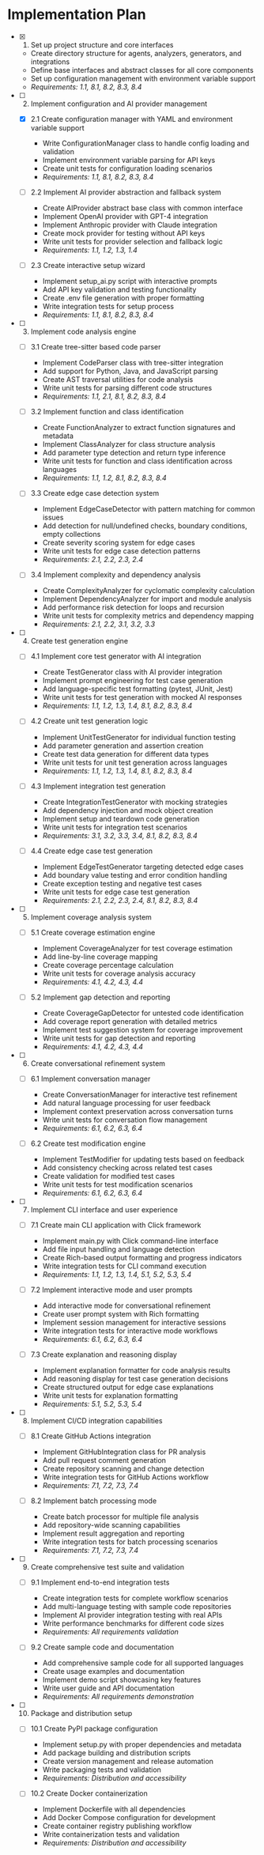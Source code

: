 # Implementation Plan

- [x] 1. Set up project structure and core interfaces


  - Create directory structure for agents, analyzers, generators, and integrations
  - Define base interfaces and abstract classes for all core components
  - Set up configuration management with environment variable support
  - _Requirements: 1.1, 8.1, 8.2, 8.3, 8.4_

- [ ] 2. Implement configuration and AI provider management

  - [x] 2.1 Create configuration manager with YAML and environment variable support







    - Write ConfigurationManager class to handle config loading and validation
    - Implement environment variable parsing for API keys
    - Create unit tests for configuration loading scenarios
    - _Requirements: 1.1, 8.1, 8.2, 8.3, 8.4_

  - [ ] 2.2 Implement AI provider abstraction and fallback system

    - Create AIProvider abstract base class with common interface
    - Implement OpenAI provider with GPT-4 integration
    - Implement Anthropic provider with Claude integration
    - Create mock provider for testing without API keys
    - Write unit tests for provider selection and fallback logic
    - _Requirements: 1.1, 1.2, 1.3, 1.4_

  - [ ] 2.3 Create interactive setup wizard
    - Implement setup_ai.py script with interactive prompts
    - Add API key validation and testing functionality
    - Create .env file generation with proper formatting
    - Write integration tests for setup process
    - _Requirements: 1.1, 8.1, 8.2, 8.3, 8.4_

- [ ] 3. Implement code analysis engine

  - [ ] 3.1 Create tree-sitter based code parser

    - Implement CodeParser class with tree-sitter integration
    - Add support for Python, Java, and JavaScript parsing
    - Create AST traversal utilities for code analysis
    - Write unit tests for parsing different code structures
    - _Requirements: 1.1, 2.1, 8.1, 8.2, 8.3, 8.4_

  - [ ] 3.2 Implement function and class identification

    - Create FunctionAnalyzer to extract function signatures and metadata
    - Implement ClassAnalyzer for class structure analysis
    - Add parameter type detection and return type inference
    - Write unit tests for function and class identification across languages
    - _Requirements: 1.1, 1.2, 8.1, 8.2, 8.3, 8.4_

  - [ ] 3.3 Create edge case detection system

    - Implement EdgeCaseDetector with pattern matching for common issues
    - Add detection for null/undefined checks, boundary conditions, empty collections
    - Create severity scoring system for edge cases
    - Write unit tests for edge case detection patterns
    - _Requirements: 2.1, 2.2, 2.3, 2.4_

  - [ ] 3.4 Implement complexity and dependency analysis
    - Create ComplexityAnalyzer for cyclomatic complexity calculation
    - Implement DependencyAnalyzer for import and module analysis
    - Add performance risk detection for loops and recursion
    - Write unit tests for complexity metrics and dependency mapping
    - _Requirements: 2.1, 2.2, 3.1, 3.2, 3.3_

- [ ] 4. Create test generation engine

  - [ ] 4.1 Implement core test generator with AI integration

    - Create TestGenerator class with AI provider integration
    - Implement prompt engineering for test case generation
    - Add language-specific test formatting (pytest, JUnit, Jest)
    - Write unit tests for test generation with mocked AI responses
    - _Requirements: 1.1, 1.2, 1.3, 1.4, 8.1, 8.2, 8.3, 8.4_

  - [ ] 4.2 Create unit test generation logic

    - Implement UnitTestGenerator for individual function testing
    - Add parameter generation and assertion creation
    - Create test data generation for different data types
    - Write unit tests for unit test generation across languages
    - _Requirements: 1.1, 1.2, 1.3, 1.4, 8.1, 8.2, 8.3, 8.4_

  - [ ] 4.3 Implement integration test generation

    - Create IntegrationTestGenerator with mocking strategies
    - Add dependency injection and mock object creation
    - Implement setup and teardown code generation
    - Write unit tests for integration test scenarios
    - _Requirements: 3.1, 3.2, 3.3, 3.4, 8.1, 8.2, 8.3, 8.4_

  - [ ] 4.4 Create edge case test generation
    - Implement EdgeTestGenerator targeting detected edge cases
    - Add boundary value testing and error condition handling
    - Create exception testing and negative test cases
    - Write unit tests for edge case test generation
    - _Requirements: 2.1, 2.2, 2.3, 2.4, 8.1, 8.2, 8.3, 8.4_

- [ ] 5. Implement coverage analysis system

  - [ ] 5.1 Create coverage estimation engine

    - Implement CoverageAnalyzer for test coverage estimation
    - Add line-by-line coverage mapping
    - Create coverage percentage calculation
    - Write unit tests for coverage analysis accuracy
    - _Requirements: 4.1, 4.2, 4.3, 4.4_

  - [ ] 5.2 Implement gap detection and reporting
    - Create CoverageGapDetector for untested code identification
    - Add coverage report generation with detailed metrics
    - Implement test suggestion system for coverage improvement
    - Write unit tests for gap detection and reporting
    - _Requirements: 4.1, 4.2, 4.3, 4.4_

- [ ] 6. Create conversational refinement system

  - [ ] 6.1 Implement conversation manager

    - Create ConversationManager for interactive test refinement
    - Add natural language processing for user feedback
    - Implement context preservation across conversation turns
    - Write unit tests for conversation flow management
    - _Requirements: 6.1, 6.2, 6.3, 6.4_

  - [ ] 6.2 Create test modification engine
    - Implement TestModifier for updating tests based on feedback
    - Add consistency checking across related test cases
    - Create validation for modified test cases
    - Write unit tests for test modification scenarios
    - _Requirements: 6.1, 6.2, 6.3, 6.4_

- [ ] 7. Implement CLI interface and user experience

  - [ ] 7.1 Create main CLI application with Click framework

    - Implement main.py with Click command-line interface
    - Add file input handling and language detection
    - Create Rich-based output formatting and progress indicators
    - Write integration tests for CLI command execution
    - _Requirements: 1.1, 1.2, 1.3, 1.4, 5.1, 5.2, 5.3, 5.4_

  - [ ] 7.2 Implement interactive mode and user prompts

    - Add interactive mode for conversational refinement
    - Create user prompt system with Rich formatting
    - Implement session management for interactive sessions
    - Write integration tests for interactive mode workflows
    - _Requirements: 6.1, 6.2, 6.3, 6.4_

  - [ ] 7.3 Create explanation and reasoning display
    - Implement explanation formatter for code analysis results
    - Add reasoning display for test case generation decisions
    - Create structured output for edge case explanations
    - Write unit tests for explanation formatting
    - _Requirements: 5.1, 5.2, 5.3, 5.4_

- [ ] 8. Implement CI/CD integration capabilities

  - [ ] 8.1 Create GitHub Actions integration

    - Implement GitHubIntegration class for PR analysis
    - Add pull request comment generation
    - Create repository scanning and change detection
    - Write integration tests for GitHub Actions workflow
    - _Requirements: 7.1, 7.2, 7.3, 7.4_

  - [ ] 8.2 Implement batch processing mode
    - Create batch processor for multiple file analysis
    - Add repository-wide scanning capabilities
    - Implement result aggregation and reporting
    - Write integration tests for batch processing scenarios
    - _Requirements: 7.1, 7.2, 7.3, 7.4_

- [ ] 9. Create comprehensive test suite and validation

  - [ ] 9.1 Implement end-to-end integration tests

    - Create integration tests for complete workflow scenarios
    - Add multi-language testing with sample code repositories
    - Implement AI provider integration testing with real APIs
    - Write performance benchmarks for different code sizes
    - _Requirements: All requirements validation_

  - [ ] 9.2 Create sample code and documentation
    - Add comprehensive sample code for all supported languages
    - Create usage examples and documentation
    - Implement demo script showcasing key features
    - Write user guide and API documentation
    - _Requirements: All requirements demonstration_

- [ ] 10. Package and distribution setup

  - [ ] 10.1 Create PyPI package configuration

    - Implement setup.py with proper dependencies and metadata
    - Add package building and distribution scripts
    - Create version management and release automation
    - Write packaging tests and validation
    - _Requirements: Distribution and accessibility_

  - [ ] 10.2 Create Docker containerization
    - Implement Dockerfile with all dependencies
    - Add Docker Compose configuration for development
    - Create container registry publishing workflow
    - Write containerization tests and validation
    - _Requirements: Distribution and accessibility_
